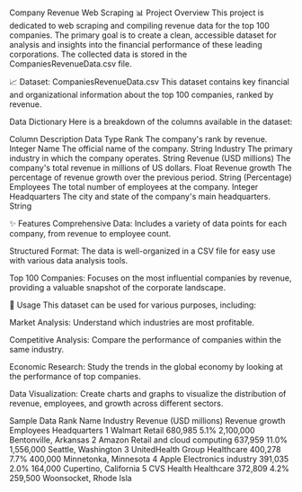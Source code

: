 Company Revenue Web Scraping
📊 Project Overview
This project is dedicated to web scraping and compiling revenue data for the top 100 companies. The primary goal is to create a clean, accessible dataset for analysis and insights into the financial performance of these leading corporations. The collected data is stored in the CompaniesRevenueData.csv file.

📈 Dataset: CompaniesRevenueData.csv
This dataset contains key financial and organizational information about the top 100 companies, ranked by revenue.

Data Dictionary
Here is a breakdown of the columns available in the dataset:

Column	Description	Data Type
Rank	The company's rank by revenue.	Integer
Name	The official name of the company.	String
Industry	The primary industry in which the company operates.	String
Revenue (USD millions)	The company's total revenue in millions of US dollars.	Float
Revenue growth	The percentage of revenue growth over the previous period.	String (Percentage)
Employees	The total number of employees at the company.	Integer
Headquarters	The city and state of the company's main headquarters.	String


✨ Features
Comprehensive Data: Includes a variety of data points for each company, from revenue to employee count.

Structured Format: The data is well-organized in a CSV file for easy use with various data analysis tools.

Top 100 Companies: Focuses on the most influential companies by revenue, providing a valuable snapshot of the corporate landscape.

🚀 Usage
This dataset can be used for various purposes, including:

Market Analysis: Understand which industries are most profitable.

Competitive Analysis: Compare the performance of companies within the same industry.

Economic Research: Study the trends in the global economy by looking at the performance of top companies.

Data Visualization: Create charts and graphs to visualize the distribution of revenue, employees, and growth across different sectors.

<caption>Sample Data</caption>
Rank	Name	Industry	Revenue (USD millions)	Revenue growth	Employees	Headquarters
1	Walmart	Retail	680,985	5.1%	2,100,000	Bentonville, Arkansas
2	Amazon	Retail and cloud computing	637,959	11.0%	1,556,000	Seattle, Washington
3	UnitedHealth Group	Healthcare	400,278	7.7%	400,000	Minnetonka, Minnesota
4	Apple	Electronics industry	391,035	2.0%	164,000	Cupertino, California
5	CVS Health	Healthcare	372,809	4.2%	259,500	Woonsocket, Rhode Isla
